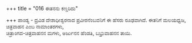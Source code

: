+++
title = "016 ಈತನನು ಕಣ್ಡರಿದು"

+++
ಪಾಂಡ್ಯ - ದ್ರವಿಡ ದೇಶಾಧೀಶ್ವರನಾದ ಪ್ರವೀರನೆಂಬವನಿಗೆ ಈ ಹೆಸರು ರೂಢವಾಗಿದೆ. ಈತನಿಗೆ ಮಲಯಧ್ವಜ, ಚಿತ್ರವಾಹನ ಎಂಬ ನಾಮಾಂತರಗಳು,   
ಚಿತ್ರಾಂಗದ-ಚಿತ್ರವಾಹನನ ಮಗಳು, ಅರ್ಜುನನ ಹೆಂಡತಿ, ಬಭ್ರುವಾಹನನ ತಾಯಿ.